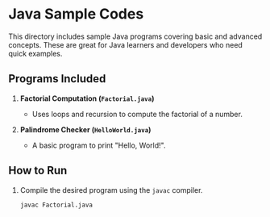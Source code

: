 # Java Sample Codes

This directory includes sample Java programs covering basic and advanced concepts. These are great for Java learners and developers who need quick examples.

## Programs Included

1. **Factorial Computation (`Factorial.java`)**
   - Uses loops and recursion to compute the factorial of a number.

2. **Palindrome Checker (`HelloWorld.java`)**
   - A basic program to print "Hello, World!".

## How to Run

1. Compile the desired program using the `javac` compiler.
   ```bash
   javac Factorial.java